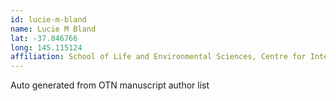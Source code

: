 ```yaml
---
id: lucie-m-bland
name: Lucie M Bland
lat: -37.846766
long: 145.115124
affiliation: School of Life and Environmental Sciences, Centre for Integrative Ecology, Deakin University, Victoria, Australia
---
```


Auto generated from OTN manuscript author list
